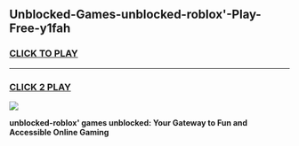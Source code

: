 
## Unblocked-Games-unblocked-roblox'-Play-Free-y1fah
<h3>
<a href="https://premium76.site?title=unblocked-roblox'&ref=19M">CLICK TO PLAY</a></h3>
<hr>

<h3>
<a href="https://premium76.site?title=unblocked-roblox'&ref=19M">CLICK 2 PLAY</a>
  
</h3>

<a href="https://premium76.site?title=unblocked-roblox'&ref=19M"><img src="https://clearcache.store/games.png"></a>


**unblocked-roblox' games unblocked: Your Gateway to Fun and Accessible Online Gaming**
